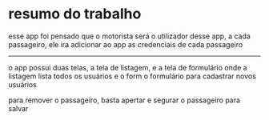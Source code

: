 # resumo do trabalho

esse app foi pensado que o motorista será o utilizador
desse app, a cada passageiro, ele ira adicionar ao app
as credenciais de cada passageiro

<hr />

o app possui duas telas, a tela de listagem, e a tela de formulário
onde a listagem lista todos os usuários e o form o formulário
para cadastrar novos usuários

para remover o passageiro, basta apertar e segurar o passageiro para salvar